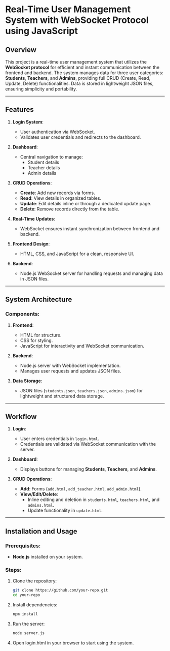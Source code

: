 # Real-Time User Management System with WebSocket Protocol using JavaScript

## Overview
This project is a real-time user management system that utilizes the **WebSocket protocol** for efficient and instant communication between the frontend and backend. The system manages data for three user categories: **Students**, **Teachers**, and **Admins**, providing full CRUD (Create, Read, Update, Delete) functionalities. Data is stored in lightweight JSON files, ensuring simplicity and portability.

---

## Features
1. **Login System**:
   - User authentication via WebSocket.
   - Validates user credentials and redirects to the dashboard.

2. **Dashboard**:
   - Central navigation to manage:
     - Student details
     - Teacher details
     - Admin details

3. **CRUD Operations**:
   - **Create**: Add new records via forms.
   - **Read**: View details in organized tables.
   - **Update**: Edit details inline or through a dedicated update page.
   - **Delete**: Remove records directly from the table.

4. **Real-Time Updates**:
   - WebSocket ensures instant synchronization between frontend and backend.

5. **Frontend Design**:
   - HTML, CSS, and JavaScript for a clean, responsive UI.

6. **Backend**:
   - Node.js WebSocket server for handling requests and managing data in JSON files.

---

## System Architecture
### Components:
1. **Frontend**:
   - HTML for structure.
   - CSS for styling.
   - JavaScript for interactivity and WebSocket communication.

2. **Backend**:
   - Node.js server with WebSocket implementation.
   - Manages user requests and updates JSON files.

3. **Data Storage**:
   - JSON files (`students.json`, `teachers.json`, `admins.json`) for lightweight and structured data storage.

---

## Workflow
1. **Login**:
   - User enters credentials in `login.html`.
   - Credentials are validated via WebSocket communication with the server.

2. **Dashboard**:
   - Displays buttons for managing **Students**, **Teachers**, and **Admins**.

3. **CRUD Operations**:
   - **Add**: Forms (`add.html`, `add_teacher.html`, `add_admin.html`).
   - **View/Edit/Delete**:
     - Inline editing and deletion in `students.html`, `teachers.html`, and `admins.html`.
     - Update functionality in `update.html`.

---

## Installation and Usage
### Prerequisites:
- **Node.js** installed on your system.

### Steps:
1. Clone the repository:
   ```bash
   git clone https://github.com/your-repo.git
   cd your-repo

2. Install dependencies:
   ```bash
   npm install

3. Run the server:
   ```bash
   node server.js

4. Open login.html in your browser to start using the system.





   



